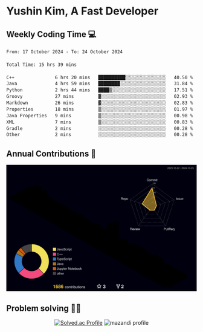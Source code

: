 # Yushin Kim, A Fast Developer

## Weekly Coding Time 💻

<!--START_SECTION:waka-->

```txt
From: 17 October 2024 - To: 24 October 2024

Total Time: 15 hrs 39 mins

C++               6 hrs 20 mins   ██████████░░░░░░░░░░░░░░░   40.50 %
Java              4 hrs 59 mins   ████████░░░░░░░░░░░░░░░░░   31.84 %
Python            2 hrs 44 mins   ████▒░░░░░░░░░░░░░░░░░░░░   17.51 %
Groovy            27 mins         ▓░░░░░░░░░░░░░░░░░░░░░░░░   02.93 %
Markdown          26 mins         ▓░░░░░░░░░░░░░░░░░░░░░░░░   02.83 %
Properties        18 mins         ▒░░░░░░░░░░░░░░░░░░░░░░░░   01.97 %
Java Properties   9 mins          ▒░░░░░░░░░░░░░░░░░░░░░░░░   00.98 %
XML               7 mins          ▒░░░░░░░░░░░░░░░░░░░░░░░░   00.83 %
Gradle            2 mins          ░░░░░░░░░░░░░░░░░░░░░░░░░   00.28 %
Other             2 mins          ░░░░░░░░░░░░░░░░░░░░░░░░░   00.28 %
```

<!--END_SECTION:waka-->

## Annual Contributions 🏃

![](./profile-3d-contrib/profile-night-rainbow.svg)

## Problem solving 👨‍💻

<div align="center">

[![Solved.ac Profile](http://mazassumnida.wtf/api/v2/generate_badge?boj=kys010306)](https://solved.ac/kys010306)
![mazandi profile](http://mazandi.herokuapp.com/api?handle=kys010306&theme=dark)

</div>
